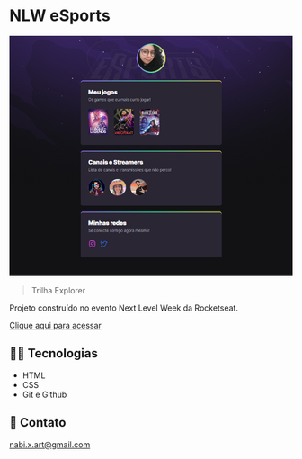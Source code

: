 # NLW eSports 

![preview](./.github/preview.png)

> Trilha Explorer

Projeto construído no evento Next Level Week da Rocketseat.

[Clique aqui para acessar](https://nabi8.github.io/nlw-esports-explorer/)

## 🧙🏼 Tecnologias 

- HTML 
- CSS
- Git e Github

## 📧 Contato

nabi.x.art@gmail.com